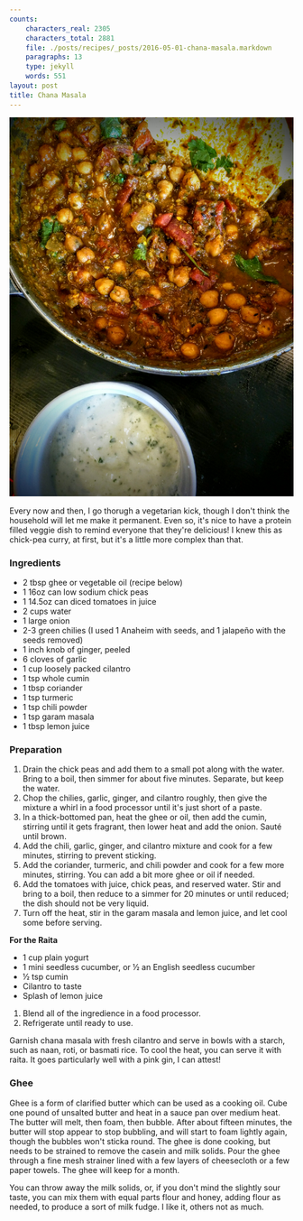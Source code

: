 ```yaml
---
counts:
    characters_real: 2305
    characters_total: 2881
    file: ./posts/recipes/_posts/2016-05-01-chana-masala.markdown
    paragraphs: 13
    type: jekyll
    words: 551
layout: post
title: Chana Masala
---
```


![Chana Masala and raita](/assets/recipes/chana-masala.jpg)

Every now and then, I go thorugh a vegetarian kick, though I don't think the household will let me make it permanent.  Even so, it's nice to have a protein filled veggie dish to remind everyone that they're delicious!  I knew this as chick-pea curry, at first, but it's a little more complex than that.

### Ingredients

* 2 tbsp ghee or vegetable oil (recipe below)
* 1 16oz can low sodium chick peas
* 1 14.5oz can diced tomatoes in juice
* 2 cups water
* 1 large onion
* 2-3 green chilies (I used 1 Anaheim with seeds, and 1 jalapeño with the seeds removed)
* 1 inch knob of ginger, peeled
* 6 cloves of garlic
* 1 cup loosely packed cilantro
* 1 tsp whole cumin
* 1 tbsp coriander
* 1 tsp turmeric
* 1 tsp chili powder
* 1 tsp garam masala
* 1 tbsp lemon juice

### Preparation

1. Drain the chick peas and add them to a small pot along with the water.  Bring to a boil, then simmer for about five minutes.  Separate, but keep the water.
2. Chop the chilies, garlic, ginger, and cilantro roughly, then give the mixture a whirl in a food processor until it's just short of a paste.
3. In a thick-bottomed pan, heat the ghee or oil, then add the cumin, stirring until it gets fragrant, then lower heat and add the onion.  Sauté until brown.
4. Add the chili, garlic, ginger, and cilantro mixture and cook for a few minutes, stirring to prevent sticking.
5. Add the coriander, turmeric, and chili powder and cook for a few more minutes, stirring.  You can add a bit more ghee or oil if needed.
6. Add the tomatoes with juice, chick peas, and reserved water.  Stir and bring to a boil, then reduce to a simmer for 20 minutes or until reduced; the dish should not be very liquid.
7. Turn off the heat, stir in the garam masala and lemon juice, and let cool some before serving.

**For the Raita**

* 1 cup plain yogurt
* 1 mini seedless cucumber, or &frac12; an English seedless cucumber
* &frac12; tsp cumin
* Cilantro to taste
* Splash of lemon juice

1. Blend all of the ingredience in a food processor.
2. Refrigerate until ready to use.

Garnish chana masala with fresh cilantro and serve in bowls with a starch, such as naan, roti, or basmati rice.  To cool the heat, you can serve it with raita.  It goes particularly well with a pink gin, I can attest!

### Ghee

Ghee is a form of clarified butter which can be used as a cooking oil.  Cube one pound of unsalted butter and heat in a sauce pan over medium heat.  The butter will melt, then foam, then bubble.  After about fifteen minutes, the butter will stop appear to stop bubbling, and will start to foam lightly again, though the bubbles won't sticka round.  The ghee is done cooking, but needs to be strained to remove the casein and milk solids.  Pour the ghee through a fine mesh strainer lined with a few layers of cheesecloth or a few paper towels.  The ghee will keep for a month.

You can throw away the milk solids, or, if you don't mind the slightly sour taste, you can mix them with equal parts flour and honey, adding flour as needed, to produce a sort of milk fudge.  I like it, others not as much.
